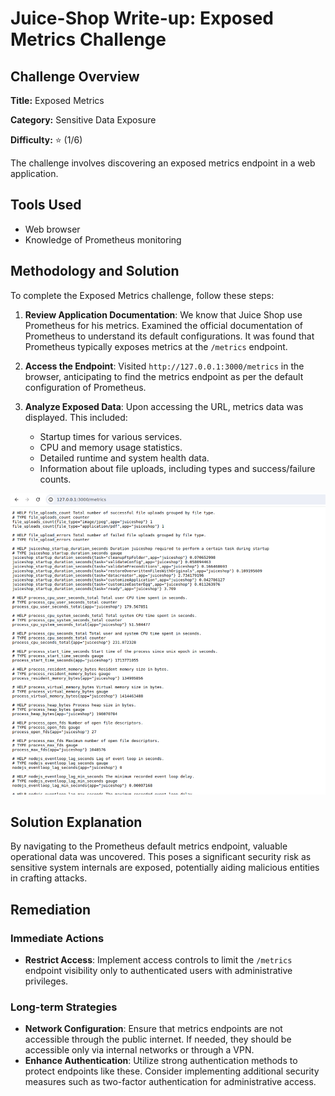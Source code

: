 # Juice-Shop Write-up: Exposed Metrics Challenge

## Challenge Overview

**Title:** Exposed Metrics

**Category:** Sensitive Data Exposure

**Difficulty:** ⭐ (1/6)

The challenge involves discovering an exposed metrics endpoint in a web application. 

## Tools Used

- Web browser
- Knowledge of Prometheus monitoring

## Methodology and Solution

To complete the Exposed Metrics challenge, follow these steps:

1. **Review Application Documentation**: We know that Juice Shop use Prometheus for his metrics. Examined the official documentation of Prometheus to understand its default configurations. It was found that Prometheus typically exposes metrics at the `/metrics` endpoint.

2. **Access the Endpoint**: Visited `http://127.0.0.1:3000/metrics` in the browser, anticipating to find the metrics endpoint as per the default configuration of Prometheus.

3. **Analyze Exposed Data**: Upon accessing the URL, metrics data was displayed. This included:
   - Startup times for various services.
   - CPU and memory usage statistics.
   - Detailed runtime and system health data.
   - Information about file uploads, including types and success/failure counts.

![metrics](../assets/difficulty1/exposed_metrics.png)

## Solution Explanation

By navigating to the Prometheus default metrics endpoint, valuable operational data was uncovered. This poses a significant security risk as sensitive system internals are exposed, potentially aiding malicious entities in crafting attacks.

## Remediation

### Immediate Actions
- **Restrict Access**: Implement access controls to limit the `/metrics` endpoint visibility only to authenticated users with administrative privileges.
  
### Long-term Strategies
- **Network Configuration**: Ensure that metrics endpoints are not accessible through the public internet. If needed, they should be accessible only via internal networks or through a VPN.
- **Enhance Authentication**: Utilize strong authentication methods to protect endpoints like these. Consider implementing additional security measures such as two-factor authentication for administrative access.
